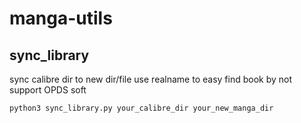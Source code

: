# manga-utils

## sync_library

sync calibre dir to new dir/file use realname to easy find book by not support OPDS soft

```
python3 sync_library.py your_calibre_dir your_new_manga_dir
```